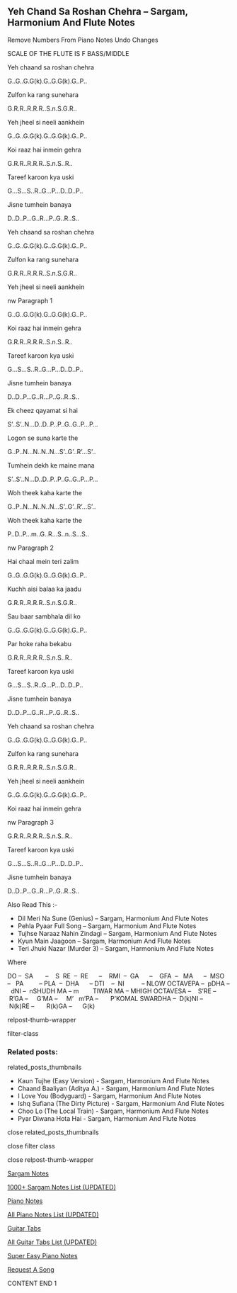 
## Yeh Chand Sa Roshan Chehra – Sargam, Harmonium And Flute Notes

Remove Numbers From Piano Notes
Undo Changes

SCALE OF THE FLUTE IS F BASS/MIDDLE

Yeh chaand sa roshan chehra

G..G..G.G(k).G..G.G(k).G..P..

Zulfon ka rang sunehara

G.R.R..R.R.R..S.n.S.G.R..

Yeh jheel si neeli aankhein

G..G..G.G(k).G..G.G(k).G..P..

Koi raaz hai inmein gehra

G.R.R..R.R.R..S.n.S..R..

Tareef karoon kya uski

G…S…S..R..G…P…D..D..P..

Jisne tumhein banaya

D..D..P…G..R…P..G..R..S..

Yeh chaand sa roshan chehra

G..G..G.G(k).G..G.G(k).G..P..

Zulfon ka rang sunehara

G.R.R..R.R.R..S.n.S.G.R..

Yeh jheel si neeli aankhein

nw Paragraph 1

G..G..G.G(k).G..G.G(k).G..P..

Koi raaz hai inmein gehra

G.R.R..R.R.R..S.n.S..R..

Tareef karoon kya uski

G…S…S..R..G…P…D..D..P..

Jisne tumhein banaya

D..D..P…G..R…P..G..R..S..

Ek cheez qayamat si hai

S’..S’..N…D..D..P..P..G..G..P…P…

Logon se suna karte the

G..P..N…N..N..N…S’..G’..R’…S’..

Tumhein dekh ke maine mana

S’..S’..N…D..D..P..P..G..G..P…P…

Woh theek kaha karte the

G..P..N…N..N..N…S’..G’..R’…S’..

Woh theek kaha karte the

P..D..P…m..G..R…S..n..S…S..

nw Paragraph 2

Hai chaal mein teri zalim

G..G..G.G(k).G..G.G(k).G..P..

Kuchh aisi balaa ka jaadu

G.R.R..R.R.R..S.n.S.G.R..

Sau baar sambhala dil ko

G..G..G.G(k).G..G.G(k).G..P..

Par hoke raha bekabu

G.R.R..R.R.R..S.n.S..R..

Tareef karoon kya uski

G…S…S..R..G…P…D..D..P..

Jisne tumhein banaya

D..D..P…G..R…P..G..R..S..

Yeh chaand sa roshan chehra

G..G..G.G(k).G..G.G(k).G..P..

Zulfon ka rang sunehara

G.R.R..R.R.R..S.n.S.G.R..

Yeh jheel si neeli aankhein

G..G..G.G(k).G..G.G(k).G..P..

Koi raaz hai inmein gehra

nw Paragraph 3

G.R.R..R.R.R..S.n.S..R..

Tareef karoon kya uski

G…S…S..R..G…P…D..D..P..

Jisne tumhein banaya

D..D..P…G..R…P..G..R..S..

Also Read This :-

* Dil Meri Na Sune (Genius) – Sargam, Harmonium And Flute Notes
* Pehla Pyaar Full Song – Sargam, Harmonium And Flute Notes
* Tujhse Naraaz Nahin Zindagi – Sargam, Harmonium And Flute Notes
* Kyun Main Jaagoon – Sargam, Harmonium And Flute Notes
* Teri Jhuki Nazar (Murder 3) – Sargam, Harmonium And Flute Notes

Where

DO –  SA       –    S  RE  –  RE      –    RMI  –  GA      –    GFA  –   MA      –  MSO  –   PA         – PLA  –  DHA      – DTI    –  NI          – NLOW OCTAVEPA –  pDHA –  dNI –  nSHUDH MA – m        TIWAR MA – MHIGH OCTAVESA –    S’RE –     R’GA –     G’MA –     M’   m’PA –       P’KOMAL SWARDHA –  D(k)NI –       N(k)RE –       R(k)GA –      G(k)

relpost-thumb-wrapper

filter-class

### Related posts:

related_posts_thumbnails

* Kaun Tujhe (Easy Version) - Sargam, Harmonium And Flute Notes
* Chaand Baaliyan (Aditya A.) - Sargam, Harmonium And Flute Notes
* I Love You (Bodyguard) - Sargam, Harmonium And Flute Notes
* Ishq Sufiana (The Dirty Picture) - Sargam, Harmonium And Flute Notes
* Choo Lo (The Local Train) - Sargam, Harmonium And Flute Notes
* Pyar Diwana Hota Hai - Sargam, Harmonium And Flute Notes

close related_posts_thumbnails

close filter class

close relpost-thumb-wrapper

[Sargam Notes](https://www.notationsworld.com/sargam-notes.html)

[1000+ Sargam Notes List (UPDATED)](https://www.notationsworld.com/all-songs-list-sargam-notes.html)

[Piano Notes](https://www.notationsworld.com/piano-notes.html)

[All Piano Notes List (UPDATED)](https://www.notationsworld.com/all-songs-list-piano-notes.html)

[Guitar Tabs](https://www.notationsworld.com/guitar-tabs.html)

[All Guitar Tabs List (UPDATED)](https://www.notationsworld.com/all-songs-list-guitar-tabs.html)

[Super Easy Piano Notes](https://studywall.in/)

[Request A Song](https://www.notationsworld.com/request-a-song.html)

CONTENT END 1

